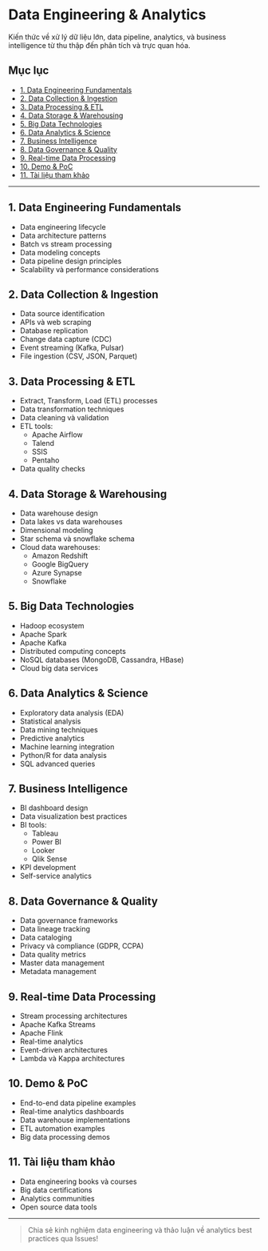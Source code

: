 # Data Engineering & Analytics

Kiến thức về xử lý dữ liệu lớn, data pipeline, analytics, và business intelligence từ thu thập đến phân tích và trực quan hóa.

## Mục lục
- [1. Data Engineering Fundamentals](#1-data-engineering-fundamentals)
- [2. Data Collection & Ingestion](#2-data-collection--ingestion)
- [3. Data Processing & ETL](#3-data-processing--etl)
- [4. Data Storage & Warehousing](#4-data-storage--warehousing)
- [5. Big Data Technologies](#5-big-data-technologies)
- [6. Data Analytics & Science](#6-data-analytics--science)
- [7. Business Intelligence](#7-business-intelligence)
- [8. Data Governance & Quality](#8-data-governance--quality)
- [9. Real-time Data Processing](#9-real-time-data-processing)
- [10. Demo & PoC](#10-demo--poc)
- [11. Tài liệu tham khảo](#11-tài-liệu-tham-khảo)

---

## 1. Data Engineering Fundamentals
- Data engineering lifecycle
- Data architecture patterns
- Batch vs stream processing
- Data modeling concepts
- Data pipeline design principles
- Scalability và performance considerations

## 2. Data Collection & Ingestion
- Data source identification
- APIs và web scraping
- Database replication
- Change data capture (CDC)
- Event streaming (Kafka, Pulsar)
- File ingestion (CSV, JSON, Parquet)

## 3. Data Processing & ETL
- Extract, Transform, Load (ETL) processes
- Data transformation techniques
- Data cleaning và validation
- ETL tools:
  - Apache Airflow
  - Talend
  - SSIS
  - Pentaho
- Data quality checks

## 4. Data Storage & Warehousing
- Data warehouse design
- Data lakes vs data warehouses
- Dimensional modeling
- Star schema và snowflake schema
- Cloud data warehouses:
  - Amazon Redshift
  - Google BigQuery
  - Azure Synapse
  - Snowflake

## 5. Big Data Technologies
- Hadoop ecosystem
- Apache Spark
- Apache Kafka
- Distributed computing concepts
- NoSQL databases (MongoDB, Cassandra, HBase)
- Cloud big data services

## 6. Data Analytics & Science
- Exploratory data analysis (EDA)
- Statistical analysis
- Data mining techniques
- Predictive analytics
- Machine learning integration
- Python/R for data analysis
- SQL advanced queries

## 7. Business Intelligence
- BI dashboard design
- Data visualization best practices
- BI tools:
  - Tableau
  - Power BI
  - Looker
  - Qlik Sense
- KPI development
- Self-service analytics

## 8. Data Governance & Quality
- Data governance frameworks
- Data lineage tracking
- Data cataloging
- Privacy và compliance (GDPR, CCPA)
- Data quality metrics
- Master data management
- Metadata management

## 9. Real-time Data Processing
- Stream processing architectures
- Apache Kafka Streams
- Apache Flink
- Real-time analytics
- Event-driven architectures
- Lambda và Kappa architectures

## 10. Demo & PoC
- End-to-end data pipeline examples
- Real-time analytics dashboards
- Data warehouse implementations
- ETL automation examples
- Big data processing demos

## 11. Tài liệu tham khảo
- Data engineering books và courses
- Big data certifications
- Analytics communities
- Open source data tools

---

> Chia sẻ kinh nghiệm data engineering và thảo luận về analytics best practices qua Issues!
